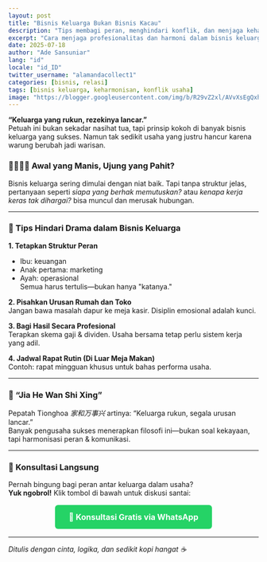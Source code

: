 ```yaml
---
layout: post
title: "Bisnis Keluarga Bukan Bisnis Kacau"
description: "Tips membagi peran, menghindari konflik, dan menjaga keharmonisan dalam bisnis keluarga."
excerpt: "Cara menjaga profesionalitas dan harmoni dalam bisnis keluarga agar usaha tetap awet dan menguntungkan."
date: 2025-07-18
author: "Ade Sansuniar"
lang: "id"
locale: "id_ID"
twitter_username: "alamandacollect1"
categories: [bisnis, relasi]
tags: [bisnis keluarga, keharmonisan, konflik usaha]
image: "https://blogger.googleusercontent.com/img/b/R29vZ2xl/AVvXsEgQxhXIfAFwD4uPOPYRu5pGTc6_-Vx6WItGtzll61caZjZi94j9W4bAiXPuhyjs3daG4JbBh0a8N_XNuj41zi0pWplBPlzTtqekq_Aug8fdJqhR7N9w8GBlc4iCSRcMXgtDX0gmdFa2J8UA-QEzPbQahM7xlS0wa1RYGt5mtKDS5kegB3xA6vxiZ99HCHjV/s500/penjahitalamanda.jpg"
---
```


**“Keluarga yang rukun, rezekinya lancar.”**  
Petuah ini bukan sekadar nasihat tua, tapi prinsip kokoh di banyak bisnis keluarga yang sukses. Namun tak sedikit usaha yang justru hancur karena warung berubah jadi warisan.

### 👨‍👩‍👧‍👦 Awal yang Manis, Ujung yang Pahit?

Bisnis keluarga sering dimulai dengan niat baik. Tapi tanpa struktur jelas, pertanyaan seperti _siapa yang berhak memutuskan?_ atau _kenapa kerja keras tak dihargai?_ bisa muncul dan merusak hubungan.

---

### 📌 Tips Hindari Drama dalam Bisnis Keluarga

**1. Tetapkan Struktur Peran**
- Ibu: keuangan  
- Anak pertama: marketing  
- Ayah: operasional  
Semua harus tertulis—bukan hanya "katanya."

**2. Pisahkan Urusan Rumah dan Toko**  
Jangan bawa masalah dapur ke meja kasir. Disiplin emosional adalah kunci.

**3. Bagi Hasil Secara Profesional**  
Terapkan skema gaji & dividen. Usaha bersama tetap perlu sistem kerja yang adil.

**4. Jadwal Rapat Rutin (Di Luar Meja Makan)**  
Contoh: rapat mingguan khusus untuk bahas performa usaha.

---

### 🎯 “Jia He Wan Shi Xing”

Pepatah Tionghoa *家和万事兴* artinya: “Keluarga rukun, segala urusan lancar.”  
Banyak pengusaha sukses menerapkan filosofi ini—bukan soal kekayaan, tapi harmonisasi peran & komunikasi.

---

### 💬 Konsultasi Langsung

Pernah bingung bagi peran antar keluarga dalam usaha?  
**Yuk ngobrol!** Klik tombol di bawah untuk diskusi santai:

<div style="text-align: center; margin: 30px 0;">
  <a href="https://api.whatsapp.com/send?phone=6288801758800&text=Halo%20Penjahit%20Alamanda!%20Saya%20ingin%20diskusi%20tentang%20bisnis%20keluarga." 
     style="background-color: #25D366; color: white; padding: 14px 28px; border-radius: 6px; text-decoration: none; font-weight: bold; font-size: 16px;"
     rel="noopener noreferrer">
    💬 Konsultasi Gratis via WhatsApp
  </a>
</div>

---

*Ditulis dengan cinta, logika, dan sedikit kopi hangat ☕*

